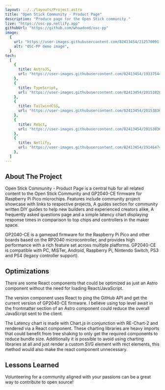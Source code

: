 ```yaml
---
layout: ../../layouts/Project.astro
title: "Open Stick Community - Product Page"
description: "Produce page for the Open Stick community."
live: "https://osc-pp.netlify.app"
githubUrl: "https://github.com/whoadood/osc-pp"
image:
  {
    url: "https://user-images.githubusercontent.com/82413454/212570091-062cf851-069a-4483-a810-f00aa081550a.png",
    alt: "OSC-PP demo image",
  }
tech:
  [
    {
      title: AstroJS,
      url: "https://user-images.githubusercontent.com/82413454/193375447-7692e583-a7a9-4ed6-b0e1-581915a1a3be.svg",
    },
    {
      title: TypeScript,
      url: "https://user-images.githubusercontent.com/82413454/201538286-f5eec681-c586-4fbb-90d8-b5037cfd2bed.svg",
    },
    {
      title: TailwindCSS,
      url: "https://user-images.githubusercontent.com/82413454/201538300-3f2d9faf-41ee-4ae5-b4af-c934e13e143d.svg",
    },
    {
      title: React,
      url: "https://user-images.githubusercontent.com/82413454/201538305-478bcc0b-8d60-4989-ac43-376836060306.svg",
    },
    {
      title: Netlify,
      url: "https://user-images.githubusercontent.com/82413454/191464749-4bd02ee4-030e-494d-a62f-0e5343b6753e.png",
    },
  ]
---
```


## About The Project

Open Stick Community - Product Page is a central hub for all related content to the Open Stick Community and GP2040-CE firmware for Raspberry Pi Pico microchips. Features include community project showcase with links to respective projects, A guides section for community written DIY guides to help new builders and experienced creators alike, A frequently asked questions page and a simple latency chart displaying response times in comparison to top chips and controllers in the maker space.

GP2040-CE is a gamepad firmware for the Raspberry Pi Pico and other boards based on the RP2040 microcontroller, and provides high performance with a rich feature set across multiple platforms. GP2040-CE is compatible with PC, MiSTer, Android, Raspberry Pi, Nintendo Switch, PS3 and PS4 (legacy controller support).

## Optimizations

There are some React components that could be optimized as just an Astro component without the need for loading React/JavaScript.

The version component uses React to ping the GitHub API and get the current version of GP2040-CE firmware. I believe using top level await in the frontmatter section of an Astro component could reduce the overall JavaScript sent to the client.

The Latency chart is made with Chart.js in conjunction with RE-Chart-2 and rendered via a React component. These charting libraries are heavy imports that could benefit from tree shaking to only get the required components to reduce bundle size. Additionally it is possible to avoid using charting libraries at all and just render a custom SVG element with rect elements, this method would also make the react component unnecessary.

## Lessons Learned

Volunteering for a community aligned with your passions can be a great way to contribute to open source!

